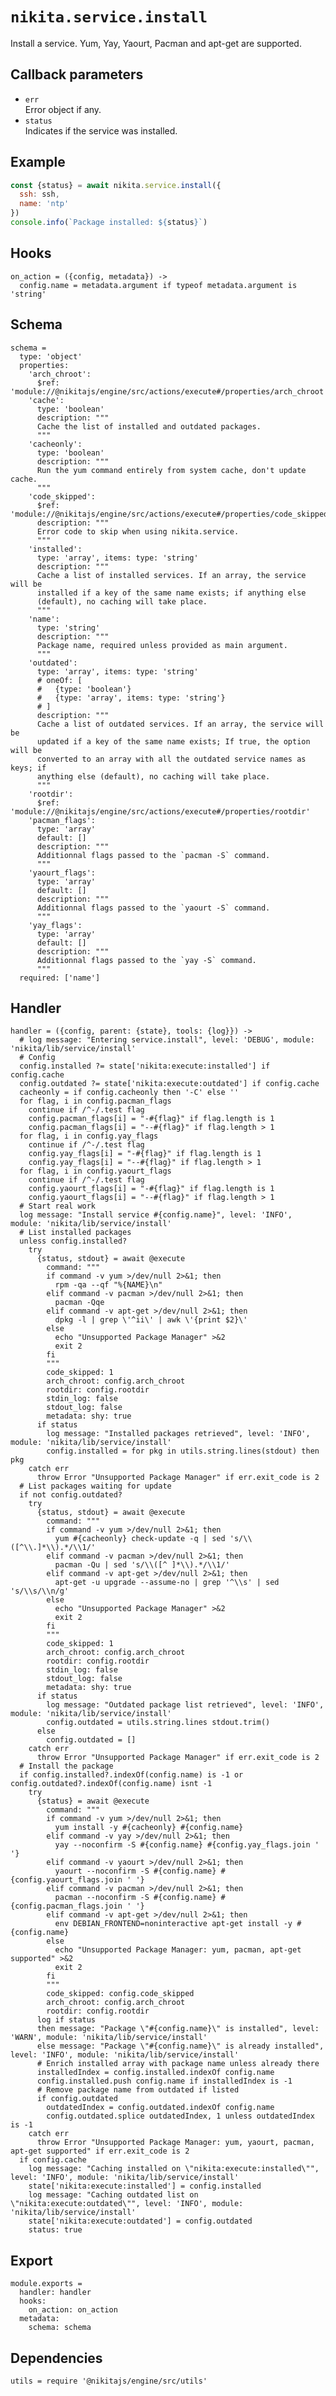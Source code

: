 
# `nikita.service.install`

Install a service. Yum, Yay, Yaourt, Pacman and apt-get are supported.

## Callback parameters

* `err`   
  Error object if any.   
* `status`   
  Indicates if the service was installed.   

## Example

```js
const {status} = await nikita.service.install({
  ssh: ssh,
  name: 'ntp'
})
console.info(`Package installed: ${status}`)
```

## Hooks

    on_action = ({config, metadata}) ->
      config.name = metadata.argument if typeof metadata.argument is 'string'

## Schema

    schema =
      type: 'object'
      properties:
        'arch_chroot':
          $ref: 'module://@nikitajs/engine/src/actions/execute#/properties/arch_chroot'
        'cache':
          type: 'boolean'
          description: """
          Cache the list of installed and outdated packages.
          """
        'cacheonly':
          type: 'boolean'
          description: """
          Run the yum command entirely from system cache, don't update cache.
          """
        'code_skipped':
          $ref: 'module://@nikitajs/engine/src/actions/execute#/properties/code_skipped'
          description: """
          Error code to skip when using nikita.service.
          """
        'installed':
          type: 'array', items: type: 'string'
          description: """
          Cache a list of installed services. If an array, the service will be
          installed if a key of the same name exists; if anything else
          (default), no caching will take place.
          """
        'name':
          type: 'string'
          description: """
          Package name, required unless provided as main argument.
          """
        'outdated':
          type: 'array', items: type: 'string'
          # oneOf: [
          #   {type: 'boolean'}
          #   {type: 'array', items: type: 'string'}
          # ]
          description: """
          Cache a list of outdated services. If an array, the service will be
          updated if a key of the same name exists; If true, the option will be
          converted to an array with all the outdated service names as keys; if
          anything else (default), no caching will take place.
          """
        'rootdir':
          $ref: 'module://@nikitajs/engine/src/actions/execute#/properties/rootdir'
        'pacman_flags':
          type: 'array'
          default: []
          description: """
          Additionnal flags passed to the `pacman -S` command.
          """
        'yaourt_flags':
          type: 'array'
          default: []
          description: """
          Additionnal flags passed to the `yaourt -S` command.
          """
        'yay_flags':
          type: 'array'
          default: []
          description: """
          Additionnal flags passed to the `yay -S` command.
          """
      required: ['name']

## Handler

    handler = ({config, parent: {state}, tools: {log}}) ->
      # log message: "Entering service.install", level: 'DEBUG', module: 'nikita/lib/service/install'
      # Config
      config.installed ?= state['nikita:execute:installed'] if config.cache
      config.outdated ?= state['nikita:execute:outdated'] if config.cache
      cacheonly = if config.cacheonly then '-C' else ''
      for flag, i in config.pacman_flags
        continue if /^-/.test flag
        config.pacman_flags[i] = "-#{flag}" if flag.length is 1
        config.pacman_flags[i] = "--#{flag}" if flag.length > 1
      for flag, i in config.yay_flags
        continue if /^-/.test flag
        config.yay_flags[i] = "-#{flag}" if flag.length is 1
        config.yay_flags[i] = "--#{flag}" if flag.length > 1
      for flag, i in config.yaourt_flags
        continue if /^-/.test flag
        config.yaourt_flags[i] = "-#{flag}" if flag.length is 1
        config.yaourt_flags[i] = "--#{flag}" if flag.length > 1
      # Start real work
      log message: "Install service #{config.name}", level: 'INFO', module: 'nikita/lib/service/install'
      # List installed packages
      unless config.installed?
        try
          {status, stdout} = await @execute
            command: """
            if command -v yum >/dev/null 2>&1; then
              rpm -qa --qf "%{NAME}\n"
            elif command -v pacman >/dev/null 2>&1; then
              pacman -Qqe
            elif command -v apt-get >/dev/null 2>&1; then
              dpkg -l | grep \'^ii\' | awk \'{print $2}\'
            else
              echo "Unsupported Package Manager" >&2
              exit 2
            fi
            """
            code_skipped: 1
            arch_chroot: config.arch_chroot
            rootdir: config.rootdir
            stdin_log: false
            stdout_log: false
            metadata: shy: true
          if status
            log message: "Installed packages retrieved", level: 'INFO', module: 'nikita/lib/service/install'
            config.installed = for pkg in utils.string.lines(stdout) then pkg
        catch err
          throw Error "Unsupported Package Manager" if err.exit_code is 2
      # List packages waiting for update
      if not config.outdated?
        try
          {status, stdout} = await @execute
            command: """
            if command -v yum >/dev/null 2>&1; then
              yum #{cacheonly} check-update -q | sed 's/\\([^\\.]*\\).*/\\1/'
            elif command -v pacman >/dev/null 2>&1; then
              pacman -Qu | sed 's/\\([^ ]*\\).*/\\1/'
            elif command -v apt-get >/dev/null 2>&1; then
              apt-get -u upgrade --assume-no | grep '^\\s' | sed 's/\\s/\\n/g'
            else
              echo "Unsupported Package Manager" >&2
              exit 2
            fi
            """
            code_skipped: 1
            arch_chroot: config.arch_chroot
            rootdir: config.rootdir
            stdin_log: false
            stdout_log: false
            metadata: shy: true
          if status
            log message: "Outdated package list retrieved", level: 'INFO', module: 'nikita/lib/service/install'
            config.outdated = utils.string.lines stdout.trim()
          else
            config.outdated = []
        catch err
          throw Error "Unsupported Package Manager" if err.exit_code is 2
      # Install the package
      if config.installed?.indexOf(config.name) is -1 or config.outdated?.indexOf(config.name) isnt -1
        try
          {status} = await @execute
            command: """
            if command -v yum >/dev/null 2>&1; then
              yum install -y #{cacheonly} #{config.name}
            elif command -v yay >/dev/null 2>&1; then
              yay --noconfirm -S #{config.name} #{config.yay_flags.join ' '}
            elif command -v yaourt >/dev/null 2>&1; then
              yaourt --noconfirm -S #{config.name} #{config.yaourt_flags.join ' '}
            elif command -v pacman >/dev/null 2>&1; then
              pacman --noconfirm -S #{config.name} #{config.pacman_flags.join ' '}
            elif command -v apt-get >/dev/null 2>&1; then
              env DEBIAN_FRONTEND=noninteractive apt-get install -y #{config.name}
            else
              echo "Unsupported Package Manager: yum, pacman, apt-get supported" >&2
              exit 2
            fi
            """
            code_skipped: config.code_skipped
            arch_chroot: config.arch_chroot
            rootdir: config.rootdir
          log if status
          then message: "Package \"#{config.name}\" is installed", level: 'WARN', module: 'nikita/lib/service/install'
          else message: "Package \"#{config.name}\" is already installed", level: 'INFO', module: 'nikita/lib/service/install'
          # Enrich installed array with package name unless already there
          installedIndex = config.installed.indexOf config.name
          config.installed.push config.name if installedIndex is -1
          # Remove package name from outdated if listed
          if config.outdated
            outdatedIndex = config.outdated.indexOf config.name
            config.outdated.splice outdatedIndex, 1 unless outdatedIndex is -1
        catch err
          throw Error "Unsupported Package Manager: yum, yaourt, pacman, apt-get supported" if err.exit_code is 2
      if config.cache
        log message: "Caching installed on \"nikita:execute:installed\"", level: 'INFO', module: 'nikita/lib/service/install'
        state['nikita:execute:installed'] = config.installed
        log message: "Caching outdated list on \"nikita:execute:outdated\"", level: 'INFO', module: 'nikita/lib/service/install'
        state['nikita:execute:outdated'] = config.outdated
        status: true

## Export

    module.exports =
      handler: handler
      hooks:
        on_action: on_action
      metadata:
        schema: schema

## Dependencies

    utils = require '@nikitajs/engine/src/utils'
